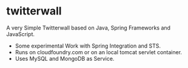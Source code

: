 twitterwall
===========

A very Simple Twitterwall based on Java, Spring Frameworks and JavaScript. 

* Some experimental Work with Spring Integration and STS. 
* Runs on cloudfoundry.com or on an local tomcat servlet container. 
* Uses MySQL and MongoDB as Service.